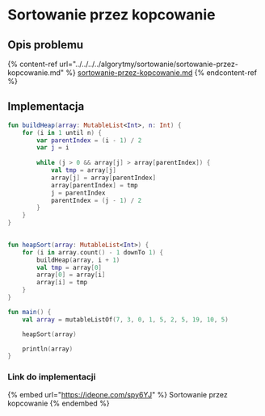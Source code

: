 # Sortowanie przez kopcowanie

## Opis problemu

{% content-ref url="../../../../algorytmy/sortowanie/sortowanie-przez-kopcowanie.md" %}
[sortowanie-przez-kopcowanie.md](../../../../algorytmy/sortowanie/sortowanie-przez-kopcowanie.md)
{% endcontent-ref %}

## Implementacja

```kotlin
fun buildHeap(array: MutableList<Int>, n: Int) {
    for (i in 1 until n) {
        var parentIndex = (i - 1) / 2
        var j = i
        
        while (j > 0 && array[j] > array[parentIndex]) {
            val tmp = array[j]
            array[j] = array[parentIndex]
            array[parentIndex] = tmp
            j = parentIndex
            parentIndex = (j - 1) / 2
        }
    }
}
            

fun heapSort(array: MutableList<Int>) {
    for (i in array.count() - 1 downTo 1) {
        buildHeap(array, i + 1)
        val tmp = array[0]
        array[0] = array[i]
        array[i] = tmp
    }
}

fun main() {
    val array = mutableListOf(7, 3, 0, 1, 5, 2, 5, 19, 10, 5)

    heapSort(array)

    println(array)
}
```

### Link do implementacji

{% embed url="https://ideone.com/spy6YJ" %}
Sortowanie przez kopcowanie
{% endembed %}